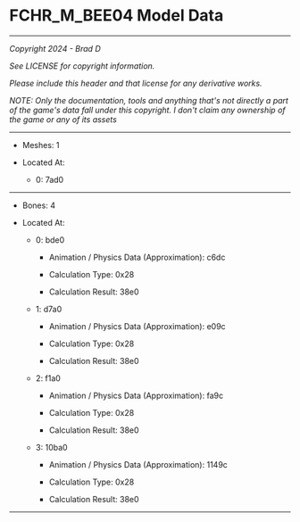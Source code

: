 # FCHR_M_BEE04 Model Data

---

*Copyright 2024 - Brad D*

*See LICENSE for copyright information.*

*Please include this header and that license for any derivative works.*

*NOTE: Only the documentation, tools and anything that's not directly a part of the game's data fall under this copyright. I don't claim any ownership of the game or any of its assets*

---

* Meshes: 1

* Located At:

  * 0: 7ad0

---

* Bones: 4

* Located At:

  * 0: bde0

    * Animation / Physics Data (Approximation): c6dc

    * Calculation Type: 0x28

    * Calculation Result: 38e0

  * 1: d7a0

    * Animation / Physics Data (Approximation): e09c

    * Calculation Type: 0x28

    * Calculation Result: 38e0

  * 2: f1a0

    * Animation / Physics Data (Approximation): fa9c

    * Calculation Type: 0x28

    * Calculation Result: 38e0

  * 3: 10ba0

    * Animation / Physics Data (Approximation): 1149c

    * Calculation Type: 0x28

    * Calculation Result: 38e0

---

